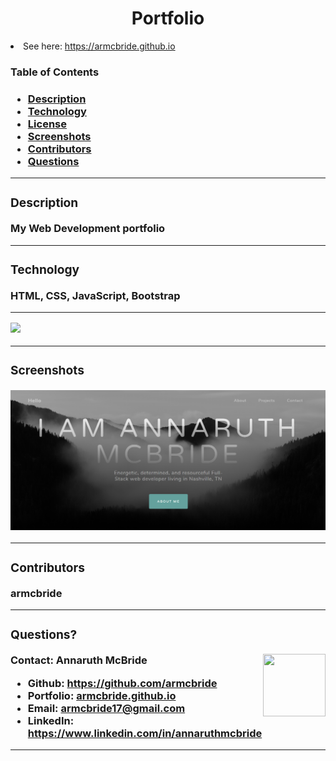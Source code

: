 
  <h1 align= "center">Portfolio</h1> 
  <li>See here: <a href="https://armcbride.github.io" target="blank">https://armcbride.github.io</a></li>
  <h3>Table of Contents<h3>
  <ul>
  <li><a href="#descrip">Description</a></li>   
  <li><a href="#tech">Technology</a></li>  
  <li><a href="#license">License</a></li>
  <li><a href="#screen">Screenshots</a></li> 
  <li><a href="#contr">Contributors</a></li> 
  <li><a href="#quest">Questions</a></li>  
  </ul>
    <hr>
  <div id="descrip"><h3>Description</h3> </div>
  My Web Development portfolio
  <hr>
  <div id="tech"><h3>Technology</h3></div>           
  <p> HTML, CSS, JavaScript, Bootstrap</p>
  <hr>
  <p><img id="license" align="left" src= "https://img.shields.io/badge/License-MIT-blue"></p><br>
  <hr>
  <div id="screen"><h3>Screenshots</h3></div>
  <p><img src="./assets/img/port-view.PNG"></p>
  <hr>
  <div id="contr"><h3>Contributors</h3> </div>
  <p>armcbride</p> 
  <hr>
  <div id="quest"><h3>Questions?</h3> </div>
  <img align="right" width="100" height="100" src="https://avatars3.githubusercontent.com/u/58277359?v=4">         
    Contact: Annaruth McBride       
  <ul>
  <li>Github: <a href= "https://github.com/armcbride">https://github.com/armcbride</a></li>
  <li>Portfolio: <a href= "armcbride.github.io">armcbride.github.io</a></li>
  <li>Email: <a href= "mailto:armcbride17@gmail.com">armcbride17@gmail.com</a> </li>     
  <li>LinkedIn: <a href= "https://www.linkedin.com/in/annaruthmcbride">https://www.linkedin.com/in/annaruthmcbride</a></li>
  </ul> 
  <hr>